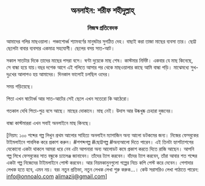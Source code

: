 <div align=center><h2 align=center>অনলাইন: শরীফ শহীদুল্লাহ্</h4><h3 align=center>নিজস্ব প্রতিবেদক</h3>
</div>

আমাদের গলির মাছওয়ালা। পঞ্চাশোর্ধ্ব শ্যামবর্ণের মানুষটার সুগঠিত দেহ। বাছাই করা তাজা মাছের ব্যবসা তার। ছোট্ট ছেলেটা বাবার ব্যবসার একমাত্র সহযোগী। ছেলের বসয় সাত-আট।

সকাল সাতটার দিকে তাদের মাছের পসরা বসে। ঘণ্টা দুয়েকে মাছ শেষ। কাস্টমার নির্দিষ্ট। একবার যে মাছ কিনেছে, সে বান্ধা হয়ে যায়।বছর দশেক আগে এই গলিতে আসার পর থেকে মাছওয়ালার কাছে আমি বান্ধা পড়ি। মাঝেমধ্যে সুখ-দুঃখের আলাপও হয় আমাদের। দিনকাল ভালোই চলছিল ওদের।

সময় গড়িয়েছে।

পিতা এখন ষাটোর্ধ্ব আর সাত-আটের সেই ছেলে এখন সতেরো কি আঠেরো।

গতকাল দেখি পিতা-পুত্র বসে আছে। মাছের দোকানে। মাছ নেই। উদাস আর উষ্কখুষ্ক চেহারা দুজনের।

বান্ধা কাস্টমাররা এখন সবাই অনলাইনে মাছ কিনছে।

[নিয়ম: ১০০ শব্দের গল্প লিখুন প্রথম আলোর সাহিত্য অনলাইন ম্যাগাজিন অন্য আলো ডটকমের জন্য। নিজের ফেসবুকের টাইমলাইনে পাবলিক করে প্রকাশ করুন। #শশব্দগল্প #ছোট্টগল্প #অন্যআলো দিতে পারেন। এই তিনটা হ্যাশট্যাশগের যেকোনো একটা থাকলে আমরা ধরে নেব এটা আপনারা অন্য আলোডট কমে প্রকাশ করতে দিতে রাজি আছেন। আপনি গল্প লিখে ফেসবুকের সাত বন্ধুকে চ্যালেঞ্জ জানাবেন। তাঁদের ট্যাগ করবেন। যাঁদের ট্যাগ করবেন, তাঁরা আবার শত শব্দের একটা গল্প নিজেদের টাইমলাইনে পোস্ট করবেন। আর নিয়মকানুনগুলো গল্পের নিচে কপি পেস্ট করে দেবেন। পেশাদার লেখক হতে হবে, এমন নয়। বরং নতুন প্রতিভা, নতুন লেখক লেখা শুরু করুক...। কেউ সরাসরিও লেখা পাঠাতে পারেন: info@onnoalo.com alimazij@gmail.com]

